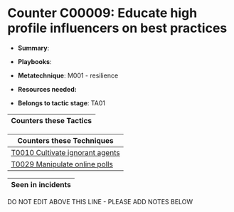 # Counter C00009: Educate high profile influencers on best practices

* **Summary**: 

* **Playbooks**: 

* **Metatechnique**: M001 - resilience

* **Resources needed:** 

* **Belongs to tactic stage**: TA01


| Counters these Tactics |
| ---------------------- |



| Counters these Techniques |
| ------------------------- |
| [T0010 Cultivate ignorant agents](../techniques/T0010.md) |
| [T0029 Manipulate online polls](../techniques/T0029.md) |



| Seen in incidents |
| ----------------- |


DO NOT EDIT ABOVE THIS LINE - PLEASE ADD NOTES BELOW